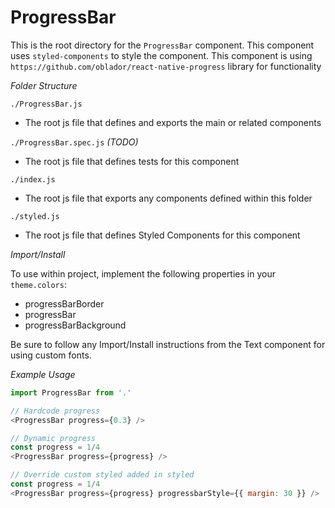 # ProgressBar

This is the root directory for the `ProgressBar` component.
This component uses `styled-components` to style the component.
This component is using `https://github.com/oblador/react-native-progress` library for functionality

_Folder Structure_

`./ProgressBar.js`

- The root js file that defines and exports the main or related components

`./ProgressBar.spec.js` *(TODO)*

- The root js file that defines tests for this component

`./index.js`

- The root js file that exports any components defined within this folder

`./styled.js`

- The root js file that defines Styled Components for this component

_Import/Install_

To use within project, implement the following properties in your `theme.colors`:

- progressBarBorder
- progressBar
- progressBarBackground

Be sure to follow any Import/Install instructions from the Text component for using custom fonts.

_Example Usage_

```js
import ProgressBar from '.'

// Hardcode progress
<ProgressBar progress={0.3} />

// Dynamic progress
const progress = 1/4
<ProgressBar progress={progress} />

// Override custom styled added in styled
const progress = 1/4
<ProgressBar progress={progress} progressbarStyle={{ margin: 30 }} />
```
